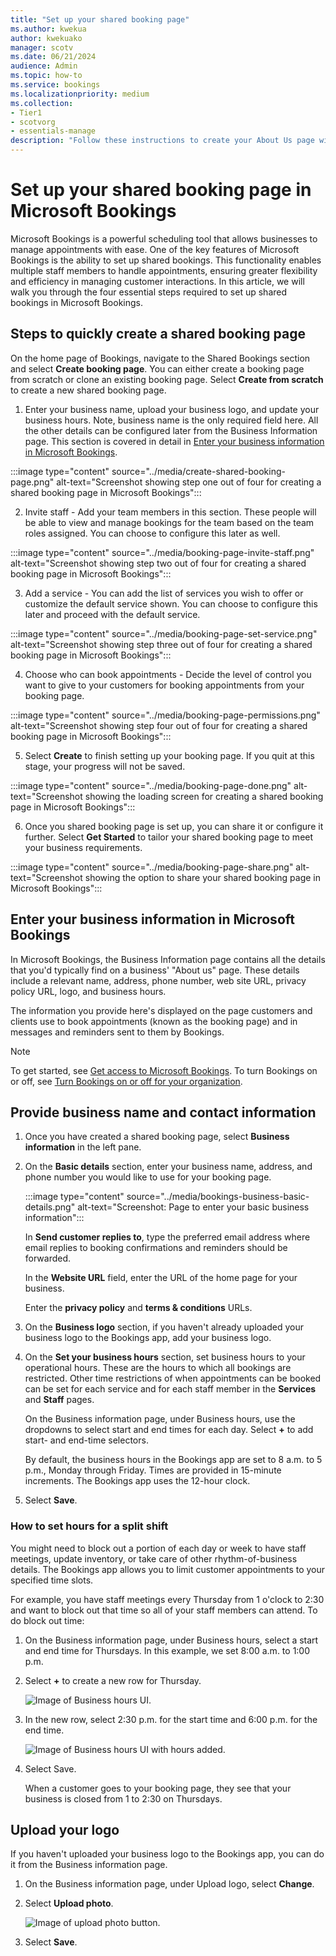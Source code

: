 ```yaml
---
title: "Set up your shared booking page"
ms.author: kwekua
author: kwekuako
manager: scotv
ms.date: 06/21/2024
audience: Admin
ms.topic: how-to
ms.service: bookings
ms.localizationpriority: medium
ms.collection:
- Tier1
- scotvorg
- essentials-manage
description: "Follow these instructions to create your About Us page with business name, address, phone number, website URL, logo, and business hours in Microsoft Bookings."
---
```


# Set up your shared booking page in Microsoft Bookings

Microsoft Bookings is a powerful scheduling tool that allows businesses to manage appointments with ease. One of the key features of Microsoft Bookings is the ability to set up shared bookings. This functionality enables multiple staff members to handle appointments, ensuring greater flexibility and efficiency in managing customer interactions. In this article, we will walk you through the four essential steps required to set up shared bookings in Microsoft Bookings.

## Steps to quickly create a shared booking page

On the home page of Bookings, navigate to the Shared Bookings section and select **Create booking page**. You can either create a booking page from scratch or clone an existing booking page. Select **Create from scratch** to create a new shared booking page.

1. Enter your business name, upload your business logo, and update your business hours. Note, business name is the only required field here. All the other details can be configured later from the Business Information page. This section is covered in detail in [Enter your business information in Microsoft Bookings](#enter-your-business-information-in-microsoft-bookings).

:::image type="content" source="../media/create-shared-booking-page.png" alt-text="Screenshot showing step one out of four for creating a shared booking page in Microsoft Bookings":::

2. Invite staff - Add your team members in this section. These people will be able to view and manage bookings for the team based on the team roles assigned. You can choose to configure this later as well.

:::image type="content" source="../media/booking-page-invite-staff.png" alt-text="Screenshot showing step two out of four for creating a shared booking page in Microsoft Bookings":::

3. Add a service - You can add the list of services you wish to offer or customize the default service shown. You can choose to configure this later and proceed with the default service.

:::image type="content" source="../media/booking-page-set-service.png" alt-text="Screenshot showing step three out of four for creating a shared booking page in Microsoft Bookings":::

4. Choose who can book appointments - Decide the level of control you want to give to your customers for booking appointments from your booking page.

:::image type="content" source="../media/booking-page-permissions.png" alt-text="Screenshot showing step four out of four for creating a shared booking page in Microsoft Bookings":::

5. Select **Create** to finish setting up your booking page. If you quit at this stage, your progress will not be saved.

:::image type="content" source="../media/booking-page-done.png" alt-text="Screenshot showing the loading screen for creating a shared booking page in Microsoft Bookings":::

6. Once you shared booking page is set up, you can share it or configure it further. Select **Get Started** to tailor your shared booking page to meet your business requirements.

:::image type="content" source="../media/booking-page-share.png" alt-text="Screenshot showing the option to share your shared booking page in Microsoft Bookings":::

## Enter your business information in Microsoft Bookings

In Microsoft Bookings, the Business Information page contains all the details that you'd typically find on a business' "About us" page. These details include a relevant name, address, phone number, web site URL, privacy policy URL, logo, and business hours.

The information you provide here's displayed on the page customers and clients use to book appointments (known as the booking page) and in messages and reminders sent to them by Bookings.

> [!NOTE]
> To get started, see [Get access to Microsoft Bookings](get-access.md). To turn Bookings on or off, see [Turn Bookings on or off for your organization](turn-bookings-on-or-off.md).

## Provide business name and contact information

1. Once you have created a shared booking page, select **Business information** in the left pane.

1. On the **Basic details** section, enter your business name, address, and phone number you would like to use for your booking page.

    :::image type="content" source="../media/bookings-business-basic-details.png" alt-text="Screenshot: Page to enter your basic business information":::

    In **Send customer replies to**, type the preferred email address where email replies to booking confirmations and reminders should be forwarded.

    In the **Website URL** field, enter the URL of the home page for your business.

    Enter the **privacy policy** and **terms & conditions** URLs.

1. On the **Business logo** section, if you haven't already uploaded your business logo to the Bookings app, add your business logo.

1. On the **Set your business hours** section, set business hours to your operational hours. These are the hours to which all bookings are restricted. Other time restrictions of when appointments can be booked can be set for each service and for each staff member in the **Services** and **Staff** pages.

    On the Business information page, under Business hours, use the dropdowns to select start and end times for each day. Select **+** to add start- and end-time selectors.

    By default, the business hours in the Bookings app are set to 8 a.m. to 5 p.m., Monday through Friday. Times are provided in 15-minute increments. The Bookings app uses the 12-hour clock.

1. Select **Save**.

### How to set hours for a split shift

You might need to block out a portion of each day or week to have staff meetings, update inventory, or take care of other rhythm-of-business details. The Bookings app allows you to limit customer appointments to your specified time slots.

For example, you have staff meetings every Thursday from 1 o'clock to 2:30 and want to block out that time so all of your staff members can attend. To do block out time:

1. On the Business information page, under Business hours, select a start and end time for Thursdays. In this example, we set 8:00 a.m. to 1:00 p.m.

1. Select **+** to create a new row for Thursday.

   ![Image of Business hours UI.](../media/bookings-split-shift-1.png)

1. In the new row, select 2:30 p.m. for the start time and 6:00 p.m. for the end time.

   ![Image of Business hours UI with hours added.](../media/bookings-split-shift-hours-1.png)

1. Select Save.

    When a customer goes to your booking page, they see that your business is closed from 1 to 2:30 on Thursdays.

## Upload your logo

If you haven't uploaded your business logo to the Bookings app, you can do it from the Business information page.

1. On the Business information page, under Upload logo, select **Change**.

1. Select **Upload photo**.

   ![Image of upload photo button.](../media/bookings-upload-photo.png)

1. Select **Save**.
